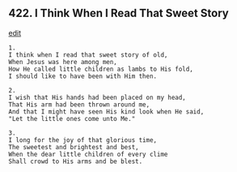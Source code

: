 
## 422.  I Think When I Read That Sweet Story
[edit](https://docs.google.com/document/d/1Y_foxiqPGlrPWNCogcHNoqkJOrP4lchI/edit?mode=html)



    1.
    I think when I read that sweet story of old,
    When Jesus was here among men,
    How He called little children as lambs to His fold,
    I should like to have been with Him then.

    2.
    I wish that His hands had been placed on my head,
    That His arm had been thrown around me,
    And that I might have seen His kind look when He said,
    "Let the little ones come unto Me."

    3.
    I long for the joy of that glorious time,
    The sweetest and brightest and best,
    When the dear little children of every clime
    Shall crowd to His arms and be blest.
